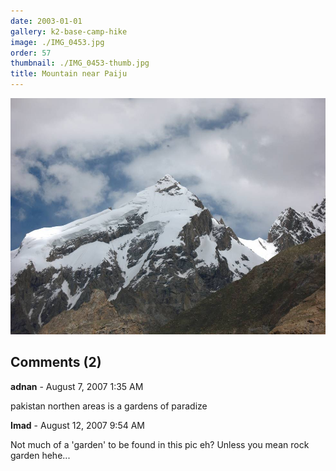 ```yaml
---
date: 2003-01-01
gallery: k2-base-camp-hike
image: ./IMG_0453.jpg
order: 57
thumbnail: ./IMG_0453-thumb.jpg
title: Mountain near Paiju
---
```


![Mountain near Paiju](./IMG_0453.jpg)

<div id="comments">

## Comments (2)

<div id="comment">

**adnan** - August  7, 2007  1:35 AM

pakistan northen areas is a gardens of paradize

</div>

<div id="comment">

**Imad** - August 12, 2007  9:54 AM

Not much of a 'garden' to be found in this pic eh? Unless you mean rock garden hehe...

</div>

</div>